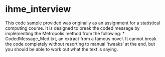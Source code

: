 # ihme_interview
 This code sample provided was originally as an assignment for a statistical computing course. It is designed to break the coded message by implementing the Metropolis method from the following:   * CodedMessage_Med.txt, an extract from a famous novel. It cannot break the code completely without resorting to manual ‘tweaks’ at the end, but you should be able to  work out what the text is saying.
